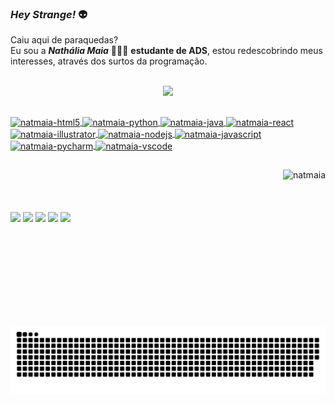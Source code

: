 ### _**Hey Strange!**_ 👽

Caiu aqui de paraquedas? <br/>
Eu sou a _**Nathália Maia**_ 🙋🏻‍♀️ **estudante de ADS**, estou redescobrindo meus interesses, através dos surtos da programação.

  <div align="center">
    <br/>
    <a href="https://github.com/natmaia"><img height="150em" src="https://github-readme-stats.vercel.app/api?username=natmaia&show_icons=true&theme=rose_pine&include_all_commits=true&count_private=true"/>
  </div>

##
  <div>
    <img align="center" alt="natmaia-html5" height="40" width="12%" src="https://cdn.jsdelivr.net/gh/devicons/devicon/icons/html5/html5-plain-wordmark.svg" />
    <img align="center" alt="natmaia-python" height="40" width="10%" src="https://cdn.jsdelivr.net/gh/devicons/devicon/icons/python/python-original.svg" />
    <img align="center" alt="natmaia-java" height="40" width="12%" src="https://cdn.jsdelivr.net/gh/devicons/devicon/icons/java/java-original-wordmark.svg" />
    <img align="center" alt="natmaia-react" height="40" width="10%" src="https://cdn.jsdelivr.net/gh/devicons/devicon/icons/react/react-original-wordmark.svg" />
    <img align="center" alt="natmaia-illustrator" height="40" width="10%" src="https://cdn.jsdelivr.net/gh/devicons/devicon/icons/illustrator/illustrator-line.svg" />
    <img align="center" alt="natmaia-nodejs" height="70" width="10%" src="https://cdn.jsdelivr.net/gh/devicons/devicon/icons/nodejs/nodejs-original-wordmark.svg" />
    <img align="center" alt="natmaia-javascript" height="40" width="10%" src="https://cdn.jsdelivr.net/gh/devicons/devicon/icons/javascript/javascript-plain.svg" />
    <img align="center" alt="natmaia-pycharm" height="40" width="10%" src="https://cdn.jsdelivr.net/gh/devicons/devicon/icons/pycharm/pycharm-original.svg" />
    <img align="center" alt="natmaia-vscode" height="40" width="10%" src="https://cdn.jsdelivr.net/gh/devicons/devicon/icons/vscode/vscode-original.svg" />
</div>

##
<div>
  <img align="right" alt="natmaia" height="250" src="https://user-images.githubusercontent.com/105464103/180592194-23314cc1-5474-4005-87ed-d7e5ee19199b.png">
  <br/>
  <br/>
  <br/>
  <br/>
  <a href="https://instagram.com/maia.nath" target="_blank"><img height="25" src="https://img.shields.io/badge/-Instagram-%23E4405F?style=for-the-badge&logo=instagram&logoColor=white" target="_blank"></a>
  <a href="http://discordapp.com/NaMaia#1500/762131796594262047" target="_blank"><img height="25"  src="https://img.shields.io/badge/Discord-7289DA?style=for-the-badge&logo=discord&logoColor=white" target="_blank"></a>
  <a href="https://www.linkedin.com/in/nathmaia/)" target="_blank"> <img height="25"  src="https://img.shields.io/badge/-LinkedIn-%230077B5?style=for-the-badge&logo=linkedin&logoColor=white" target="_blank"></a>
  <a href = "mailto:nathaliamaia.dev@gmail.com"><img height="25"  src="https://img.shields.io/badge/-Gmail-%23333?style=for-the-badge&logo=gmail&logoColor=white" ></a>
  <a href="mailto:devmaia@outlook.com" target="_blank"><img height="25"  src="https://img.shields.io/badge/Microsoft_Outlook-0078D4?style=for-the-badge&logo=outlook&logoColor=white" target="_blank"></a>
</div>

![Snake animation](https://github.com/natmaia/natmaia/blob/output/github-contribution-grid-snake.svg)
